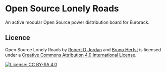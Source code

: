 # Open Source Lonely Roads
An active modular Open Source power distribution board for Eurorack.

## Licence
Open Source Lonely Roads by [Robert D Jordan](http://www.catfullofghosts.com/) and [Bruno Herfst](http://brunoherfst.com/) is licensed under a [Creative Commons Attribution 4.0 International License](LICENCE.md).

[![License: CC BY-SA 4.0](https://img.shields.io/badge/License-CC%20BY--SA%204.0-lightgrey.svg)](https://creativecommons.org/licenses/by-sa/4.0/)

